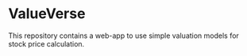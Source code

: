 # ValueVerse
This repository contains a web-app to use simple valuation models for stock price calculation.
